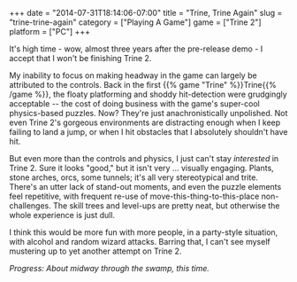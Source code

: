 +++
date = "2014-07-31T18:14:06-07:00"
title = "Trine, Trine Again"
slug = "trine-trine-again"
category = ["Playing A Game"]
game = ["Trine 2"]
platform = ["PC"]
+++

It's high time - wow, almost three years after the pre-release demo - I accept that I won't be finishing Trine 2.

My inability to focus on making headway in the game can largely be attributed to the controls.  Back in the first {{% game "Trine" %}}Trine{{% /game %}}, the floaty platforming and shoddy hit-detection were grudgingly acceptable -- the cost of doing business with the game's super-cool physics-based puzzles.  Now?  They're just anachronistically unpolished.  Not even Trine 2's gorgeous environments are distracting enough when I keep failing to land a jump, or when I hit obstacles that I absolutely shouldn't have hit.

But even more than the controls and physics, I just can't stay <i>interested</i> in Trine 2.  Sure it looks "good," but it isn't very ... visually engaging.  Plants, stone arches, orcs, some tunnels; it's all very stereotypical and trite.  There's an utter lack of stand-out moments, and even the puzzle elements feel repetitive, with frequent re-use of move-this-thing-to-this-place non-challenges.  The skill trees and level-ups are pretty neat, but otherwise the whole experience is just dull.

I think this would be more fun with more people, in a party-style situation, with alcohol and random wizard attacks.  Barring that, I can't see myself mustering up to yet another attempt on Trine 2.

<i>Progress: About midway through the swamp, this time.</i>